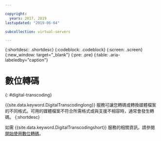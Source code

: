 ```yaml
---

copyright:
  years: 2017, 2019
lastupdated: "2019-06-04"

subcollection: virtual-servers

---
```


{:shortdesc: .shortdesc}
{:codeblock: .codeblock}
{:screen: .screen}
{:new_window: target="_blank"}
{:pre: .pre}
{:table: .aria-labeledby="caption"}


# 數位轉碼
{: #digital-transcoding}

{{site.data.keyword.DigitalTranscodinglong}} 服務可讓您轉碼或轉換媒體檔案的不同格式。可用的媒體檔案不符合所需格式或與支援不相容時，通常會發生轉碼。
{:shortdesc}

如需 {{site.data.keyword.DigitalTranscodingshort}} 服務的相關資訊，請參閱[開始使用數位轉碼](/docs/infrastructure/digital-transcoding?topic=digital-transcoding-getting-started-digital-transcoding)。
